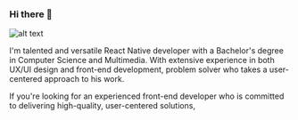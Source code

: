 ### Hi there 👋

![alt text](https://scontent.ftun4-2.fna.fbcdn.net/v/t39.30808-6/288491356_10227455121394050_4621545460001525565_n.jpg?_nc_cat=106&ccb=1-7&_nc_sid=19026a&_nc_ohc=3Nv6WWEOweEAX_G37C0&_nc_ht=scontent.ftun4-2.fna&oh=00_AfAH618bh9vSet8guc3gRTQXFchBxj1BhEc2l8vOZ4BIUQ&oe=63F524B4)


I'm talented and versatile React Native developer with a Bachelor's degree in Computer Science and Multimedia. With extensive experience in both UX/UI design and front-end development, problem solver who takes a user-centered approach to his work.

If you're looking for an experienced front-end developer who is committed to delivering high-quality, user-centered solutions, 

<!--
**tarekMes/tarekMes** is a ✨ _special_ ✨ repository because its `README.md` (this file) appears on your GitHub profile.
connect with me 
<ul>
  <li><a href="https://www.facebook.com/tarekmeslameni">Facebook</a></li
<ul>

Facebook: https://www.facebook.com/tarekmeslameni <br />
Instagram: https://www.instagram.com/meslamenistudio/ <br />
Behance: https://www.behance.net/TarekMeslameni <br />
github: https://github.com/tarekMes <br />
youtube: https://www.youtube.com/@meslamenistudio <br />
Here are some ideas to get you started:



<a href="https://meslameni.com" rel="noopener noreferrer">
                <img src="https://meslameni.com/img/tarek%20meslameni%20studio%20aiming%20project.webp" alt="tarek meslameni behance account" width="200" height="100">
<br /><br /><br />

  <strong> Porsonel Website : meslameni.com </strong>
</a>
<br /><br /><br /><br />

<ul style="list-style-type: none;">
        <li>
            <a href="https://www.behance.net/TarekMeslameni" rel="noopener noreferrer">
                <img src="https://meslameni.com/img/social/behance.png" alt="tarek meslameni behance account" width="24" height="24">
                <strong> behance </strong>
            </a>
        </li>
        <li>
            <a href="https://www.instagram.com/meslamenistudio/" rel="noopener noreferrer">
                <img src="https://meslameni.com/img/social/instagram.png" alt="tarek meslameni instagram account" width="24" height="24">
                <strong> instagram </strong>
            </a>
        </li>
        <li>
            <a href="https://www.facebook.com/MeslameniStudio" rel="noopener noreferrer">
                <img src="https://meslameni.com/img/social/facebook.png" alt="tarek meslameni facebook account" width="24" height="24">
                <strong> facebook </strong>
            </a>
        </li>
        <li>
            <a href="https://github.com/tarekMes" rel="noopener noreferrer">
                <img src="https://meslameni.com/img/social/github.png" alt="tarek meslameni facebook account" width="24" height="24">
                <strong> github </strong>   
            </a>
        </li>
        <li>
            <a href="https://www.linkedin.com/company/meslameni" rel="noopener noreferrer">
                <img src="https://meslameni.com/img/social/linkedin.png" alt="tarek meslameni linkedin account" width="24" height="24">
                <strong> linkedin </strong>
            </a>
        </li>
        <li>
            <a href="https://www.youtube.com/@meslamenistudio" rel="noopener noreferrer">
                <img src="https://www.logo.wine/a/logo/YouTube/YouTube-Icon-Full-Color-Logo.wine.svg" alt="tarek meslameni behance account" width="24" height="24"> 
                <strong> youtube </strong>
            </a>                                 
        </li>
    </ul>
<br /><br /><br /> 
<div itemscope="" itemtype="https://schema.org/LocalBusiness " class="contain">
                        <h2><span itemprop="name">Tarek Meslameni </span></h2>
                        <p itemprop="description"> (OPC) specialist on visual for apps and it techs
                        <h3>Address: </h3>
                        </p><address itemprop="address" itemscope="" itemtype="https://schema.org/PostalAddress">
                          <span itemprop="streetAddress">Mahdia Road KM 4, Markez Kaaniche</span> <br>
                          <span itemprop="addressRegion">Sakiet Eddaïer, </span>
                          <span itemprop="postalCode"> 3011  </span>
                          <span itemprop="addressLocality"> Sfax, Tunisia. </span>
                        </address>
                        <div class="contact_action">
                            <span class="contact_promp">
                                <h3>Phone: </h3>  
                                <a itemprop="telephone" href="tel:+21653106901">+216-53-106-901</a> <br>
                            </span>
                            <span class="contact_promp">
                                <h3>Email: </h3>
                                <a itemprop="email" href="mailto:tarek@meslameni.com">tarek@meslameni.com</a>
                            </span>
                        </div>
 </div>




- 🔭 I’m currently working on ...
- 🌱 I’m currently learning ...
- 👯 I’m looking to collaborate on ...
- 🤔 I’m looking for help with ...
- 💬 Ask me about ...
- 📫 How to reach me: ...
- 😄 Pronouns: ...
- ⚡ Fun fact: ...
-->

